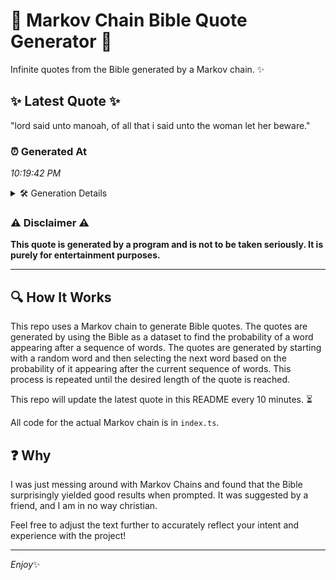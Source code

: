 # 📖 Markov Chain Bible Quote Generator 📖

Infinite quotes from the Bible generated by a Markov chain. ✨

## ✨ Latest Quote ✨
"lord said unto manoah, of all that i said unto the woman let her beware."

### ⏰ Generated At
*10:19:42 PM*

<details>
    <summary>🛠️ Generation Details</summary>
    <p>
        <strong>🌱 Seed:</strong> lord<br>
        <strong>🔄 Iterations:</strong> 14<br>
        <strong>📜 Context History:</strong><br>[ lord ]: said<br>[ lord, said ]: unto<br>[ lord, said, unto ]: manoah,<br>[ lord, said, unto, manoah, ]: of<br>[ lord, said, unto, manoah,, of ]: all<br>[ lord, said, unto, manoah,, of, all ]: that<br>[ said, unto, manoah,, of, all, that ]: i<br>[ unto, manoah,, of, all, that, i ]: said<br>[ manoah,, of, all, that, i, said ]: unto<br>[ of, all, that, i, said, unto ]: the<br>[ all, that, i, said, unto, the ]: woman<br>[ that, i, said, unto, the, woman ]: let<br>[ i, said, unto, the, woman, let ]: her<br>[ said, unto, the, woman, let, her ]: beware.<br>
    </p>
</details>

### ⚠️ Disclaimer ⚠️
**This quote is generated by a program and is not to be taken seriously. It is purely for entertainment purposes.**

---

## 🔍 How It Works

This repo uses a Markov chain to generate Bible quotes. The quotes are generated by using the Bible as a dataset to find the probability of a word appearing after a sequence of words. The quotes are generated by starting with a random word and then selecting the next word based on the probability of it appearing after the current sequence of words. This process is repeated until the desired length of the quote is reached.

This repo will update the latest quote in this README every 10 minutes. ⏳

All code for the actual Markov chain is in `index.ts`.

## ❓ Why

I was just messing around with Markov Chains and found that the Bible surprisingly yielded good results when prompted. 
It was suggested by a friend, and I am in no way christian.

Feel free to adjust the text further to accurately reflect your intent and experience with the project!

---

*Enjoy*✨
